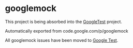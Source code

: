 # googlemock


This project is being absorbed into the [GoogleTest](http://github.com/google/googletest) project.

Automatically exported from code.google.com/p/googlemock

All googlemock issues have been moved to [Google Test](http://github.com/google/googletest/issues).

